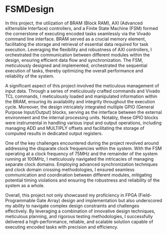 # FSMDesign

In this project, the utilization of BRAM (Block RAM), AXI (Advanced eXtensible Interface) controllers, and a Finite State Machine (FSM) formed the cornerstone of executing encoded tasks seamlessly via the Vivado command line interface. BRAM served as a crucial memory element, facilitating the storage and retrieval of essential data required for task execution. Leveraging the flexibility and robustness of AXI controllers, I orchestrated the communication between different modules within the design, ensuring efficient data flow and synchronization. The FSM, meticulously designed and implemented, orchestrated the sequential execution of tasks, thereby optimizing the overall performance and reliability of the system.

A significant aspect of this project involved the meticulous management of input data. Through a series of meticulously crafted commands and Vivado TCL commands, I meticulously loaded and manipulated information within the BRAM, ensuring its availability and integrity throughout the execution cycle. Moreover, the design intricately integrated multiple GPIO (General Purpose Input/Output) blocks, serving as the interface between the external environment and the internal processing units. Notably, these GPIO blocks were instrumental in handling various input and output operations, including managing ADD and MULTIPLY offsets and facilitating the storage of computed results in dedicated output registers.

One of the key challenges encountered during the project revolved around addressing the disparate clock frequencies within the system. With the FSM operating at a clock frequency of 75MHz and the remainder of the system running at 100MHz, I meticulously navigated the intricacies of managing separate clock domains. Employing advanced synchronization techniques and clock domain crossing methodologies, I ensured seamless communication and coordination between different modules, mitigating potential timing violations and ensuring the robustness and reliability of the system as a whole.

Overall, this project not only showcased my proficiency in FPGA (Field-Programmable Gate Array) design and implementation but also underscored my ability to navigate complex design constraints and challenges effectively. By leveraging a combination of innovative design techniques, meticulous planning, and rigorous testing methodologies, I successfully delivered a high-performance, reliable, and scalable solution capable of executing encoded tasks with precision and efficiency.
